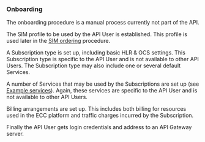 ### Onboarding

The onboarding procedure is a manual process currently not part of the API.

The SIM profile to be used by the API User is established. This profile is used later in the [SIM ordering](sim_ordering.md) procedure.

A Subscription type is set up, including basic HLR & OCS settings. This Subscription type is specific to the API User and is not available to other API Users. The Subscription type may also include one or several default Services.

A number of Services that may be used by the Subscriptions are set up (see [Example services](example_services.md)). Again, these services are specific to the API User and is not available to other API Users.

Billing arrangements are set up. This includes both billing for resources used in the ECC platform and traffic charges incurred by the Subscription. 

Finally the API User gets login credentials and address to an API Gateway server.
